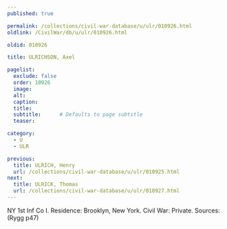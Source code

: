 ```yaml
---
published: true

permalink: /collections/civil-war-database/u/ulr/010926.html
oldlink: /CivilWar/db/u/ulr/010926.html

oldid: 010926

title: ULRICHSON, Axel

pagelist:
  exclude: false
  order: 10926
  image: 
  alt:
  caption:
  title:
  subtitle:      # Defaults to page subtitle
  teaser:

category: 
  - U 
  - ULR

previous:
  title: ULRICH, Henry
  url: /collections/civil-war-database/u/ulr/010925.html  
next:
  title: ULRICK, Thomas
  url: /collections/civil-war-database/u/ulr/010927.html   
---
```

NY 1st Inf Co I. Residence: Brooklyn, New York. Civil War: Private. Sources: (Rygg p47)
